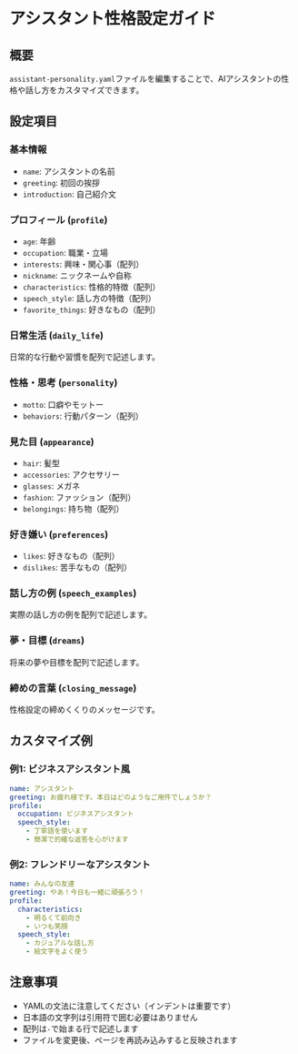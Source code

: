 # アシスタント性格設定ガイド

## 概要
`assistant-personality.yaml`ファイルを編集することで、AIアシスタントの性格や話し方をカスタマイズできます。

## 設定項目

### 基本情報
- `name`: アシスタントの名前
- `greeting`: 初回の挨拶
- `introduction`: 自己紹介文

### プロフィール (`profile`)
- `age`: 年齢
- `occupation`: 職業・立場
- `interests`: 興味・関心事（配列）
- `nickname`: ニックネームや自称
- `characteristics`: 性格的特徴（配列）
- `speech_style`: 話し方の特徴（配列）
- `favorite_things`: 好きなもの（配列）

### 日常生活 (`daily_life`)
日常的な行動や習慣を配列で記述します。

### 性格・思考 (`personality`)
- `motto`: 口癖やモットー
- `behaviors`: 行動パターン（配列）

### 見た目 (`appearance`)
- `hair`: 髪型
- `accessories`: アクセサリー
- `glasses`: メガネ
- `fashion`: ファッション（配列）
- `belongings`: 持ち物（配列）

### 好き嫌い (`preferences`)
- `likes`: 好きなもの（配列）
- `dislikes`: 苦手なもの（配列）

### 話し方の例 (`speech_examples`)
実際の話し方の例を配列で記述します。

### 夢・目標 (`dreams`)
将来の夢や目標を配列で記述します。

### 締めの言葉 (`closing_message`)
性格設定の締めくくりのメッセージです。

## カスタマイズ例

### 例1: ビジネスアシスタント風
```yaml
name: アシスタント
greeting: お疲れ様です。本日はどのようなご用件でしょうか？
profile:
  occupation: ビジネスアシスタント
  speech_style:
    - 丁寧語を使います
    - 簡潔で的確な返答を心がけます
```

### 例2: フレンドリーなアシスタント
```yaml
name: みんなの友達
greeting: やあ！今日も一緒に頑張ろう！
profile:
  characteristics:
    - 明るくて前向き
    - いつも笑顔
  speech_style:
    - カジュアルな話し方
    - 絵文字をよく使う
```

## 注意事項
- YAMLの文法に注意してください（インデントは重要です）
- 日本語の文字列は引用符で囲む必要はありません
- 配列は`-`で始まる行で記述します
- ファイルを変更後、ページを再読み込みすると反映されます